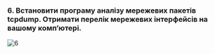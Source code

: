 ### 6. Встановити програму аналізу мережевих пакетів tcpdump. Отримати перелік мережевих інтерфейсів на вашому комп’ютері.

![6](https://user-images.githubusercontent.com/93474882/209460894-b2e948ad-c23e-4f9b-bceb-1fd83efecf7c.png)
